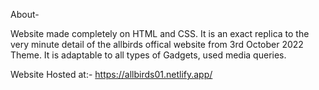 About- 

Website made completely on HTML and CSS.
It is an exact replica to the very minute detail of the allbirds offical website from 3rd October 2022 Theme.
It is adaptable to all types of Gadgets, used media queries.


Website Hosted at:- https://allbirds01.netlify.app/
